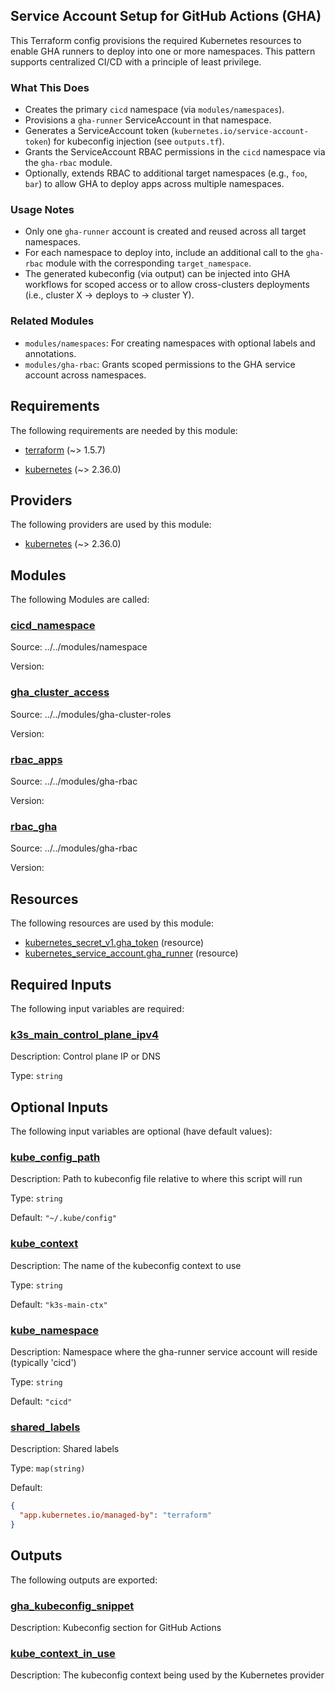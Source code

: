 <!-- BEGIN_TF_DOCS -->
## Service Account Setup for GitHub Actions (GHA)

This Terraform config provisions the required Kubernetes resources to enable GHA runners to deploy into one or more namespaces.
This pattern supports centralized CI/CD with a principle of least privilege.

### What This Does
- Creates the primary `cicd` namespace (via `modules/namespaces`).
- Provisions a `gha-runner` ServiceAccount in that namespace.
- Generates a ServiceAccount token (`kubernetes.io/service-account-token`) for kubeconfig injection (see `outputs.tf`).
- Grants the ServiceAccount RBAC permissions in the `cicd` namespace via the `gha-rbac` module.
- Optionally, extends RBAC to additional target namespaces (e.g., `foo`, `bar`) to allow GHA to deploy apps across multiple namespaces.

### Usage Notes
- Only one `gha-runner` account is created and reused across all target namespaces.
- For each namespace to deploy into, include an additional call to the `gha-rbac` module with the corresponding `target_namespace`.
- The generated kubeconfig (via output) can be injected into GHA workflows for scoped access or to allow cross-clusters deployments (i.e., cluster X -> deploys to -> cluster Y).

### Related Modules
- `modules/namespaces`: For creating namespaces with optional labels and annotations.
- `modules/gha-rbac`: Grants scoped permissions to the GHA service account across namespaces.

## Requirements

The following requirements are needed by this module:

- <a name="requirement_terraform"></a> [terraform](#requirement\_terraform) (~> 1.5.7)

- <a name="requirement_kubernetes"></a> [kubernetes](#requirement\_kubernetes) (~> 2.36.0)

## Providers

The following providers are used by this module:

- <a name="provider_kubernetes"></a> [kubernetes](#provider\_kubernetes) (~> 2.36.0)

## Modules

The following Modules are called:

### <a name="module_cicd_namespace"></a> [cicd\_namespace](#module\_cicd\_namespace)

Source: ../../modules/namespace

Version:

### <a name="module_gha_cluster_access"></a> [gha\_cluster\_access](#module\_gha\_cluster\_access)

Source: ../../modules/gha-cluster-roles

Version:

### <a name="module_rbac_apps"></a> [rbac\_apps](#module\_rbac\_apps)

Source: ../../modules/gha-rbac

Version:

### <a name="module_rbac_gha"></a> [rbac\_gha](#module\_rbac\_gha)

Source: ../../modules/gha-rbac

Version:

## Resources

The following resources are used by this module:

- [kubernetes_secret_v1.gha_token](https://registry.terraform.io/providers/hashicorp/kubernetes/latest/docs/resources/secret_v1) (resource)
- [kubernetes_service_account.gha_runner](https://registry.terraform.io/providers/hashicorp/kubernetes/latest/docs/resources/service_account) (resource)

## Required Inputs

The following input variables are required:

### <a name="input_k3s_main_control_plane_ipv4"></a> [k3s\_main\_control\_plane\_ipv4](#input\_k3s\_main\_control\_plane\_ipv4)

Description: Control plane IP or DNS

Type: `string`

## Optional Inputs

The following input variables are optional (have default values):

### <a name="input_kube_config_path"></a> [kube\_config\_path](#input\_kube\_config\_path)

Description: Path to kubeconfig file relative to where this script will run

Type: `string`

Default: `"~/.kube/config"`

### <a name="input_kube_context"></a> [kube\_context](#input\_kube\_context)

Description: The name of the kubeconfig context to use

Type: `string`

Default: `"k3s-main-ctx"`

### <a name="input_kube_namespace"></a> [kube\_namespace](#input\_kube\_namespace)

Description: Namespace where the gha-runner service account will reside (typically 'cicd')

Type: `string`

Default: `"cicd"`

### <a name="input_shared_labels"></a> [shared\_labels](#input\_shared\_labels)

Description: Shared labels

Type: `map(string)`

Default:

```json
{
  "app.kubernetes.io/managed-by": "terraform"
}
```

## Outputs

The following outputs are exported:

### <a name="output_gha_kubeconfig_snippet"></a> [gha\_kubeconfig\_snippet](#output\_gha\_kubeconfig\_snippet)

Description: Kubeconfig section for GitHub Actions

### <a name="output_kube_context_in_use"></a> [kube\_context\_in\_use](#output\_kube\_context\_in\_use)

Description: The kubeconfig context being used by the Kubernetes provider
<!-- END_TF_DOCS -->
